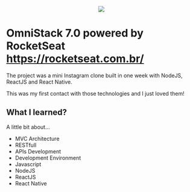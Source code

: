 <p align="center">
  <img src="https://hacktion.co/wp-content/uploads/2019/03/node-react.png">
</p>

# OmniStack 7.0 powered by RocketSeat https://rocketseat.com.br/

The project was a mini Instagram clone built in one week with NodeJS, ReactJS and React Native.

This was my first contact with those technologies and I just loved them!

## What I learned?

A little bit about...

* MVC Architecture
* RESTfull
* APIs Development
* Development Environment
* Javascript
* NodeJS
* ReactJS
* React Native
